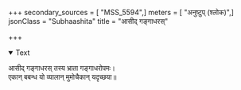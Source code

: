 +++
secondary_sources = [ "MSS_5594",]
meters = [ "अनुष्टुप् (श्लोक)",]
jsonClass = "Subhaashita"
title = "आसीद् गङ्गाधरस्"

+++

<details open><summary>Text</summary>

आसीद् गङ्गाधरस् तस्य भ्राता गङ्गाधरोपमः।  
एकान् बबन्ध यो व्यालान् मुमोचैकान् यदृच्छया॥
</details>
